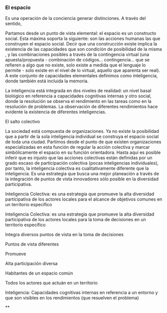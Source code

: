
### El espacio

Es una operación de la conciencia generar distinciones. A través del sentido, 


Partamos desde un punto de vista elemental: el espacio es un constructo social. Esta máxima soporta la siguiente: son las acciones humanas las que construyen el espacio social. Decir que una construcción existe implica la existencia de las capacidades que son condición de posibilidad de la misma , y las combinaciones posibles a través de la contingencia virtual (una apuesta/propuesta - combinación de códigos… contingencia… que se refieren a algo que no existe, solo existe a medida que el lenguaje lo permite - solo existe en el nivel de lo virtual, aquello que aparenta ser real). A este conjunto de capacidades elementales definimos como inteligencia, donde también está incluida la memoria. 

La inteligencia está integrada en dos niveles de realidad: un nivel basal biológico en referencia a capacidades cognitivas internas y otro social, donde la resolución se observa el rendimiento en las tareas como en la resolución de problemas. La observación de diferentes rendimientos hace evidente la existencia de diferentes inteligencias.

El salto colectivo

La sociedad está compuesta de organizaciones. Ya no existe la posibilidad que a partir de la sola inteligencia individual se construya el espacio social de toda una ciudad. Partimos desde el punto de que existen organizaciones especializadas en esta función de regular la acción colectiva y marcar simbólicamente el espacio en su función orientadora. Hasta aquí es posible inferir que es injusto que las acciones colectivas están definidas por un grado escaso de participación colectiva (pocas inteligencias individuales), por tanto, la inteligencia colectiva es cualitativamente diferente que la inteligencia. Es una estrategia que busca una mejor planeación a través de la integración de puntos de vista innovadores sólo posible en la diversidad participativa.          

Inteligencia Colectiva: es una estrategia que promueve la alta diversidad participativa de los actores locales para el alcance de objetivos comunes en un territorio específico

Inteligencia Colectiva: es una estrategia que promueve la alta diversidad participativa de los actores locales para la toma de decisiones en un territorio específico

Integra diversos puntos de vista en la toma de decisiones

Puntos de vista diferentes 

Promueve 

Alta participación diversa 

Habitantes de un espacio común

Todos los actores que actuán en un territorio

  

Inteligencia: Capacidades cognitivas internas en referencia a un entorno y que son visibles en los rendimientos (que resuelven el problema)

**
